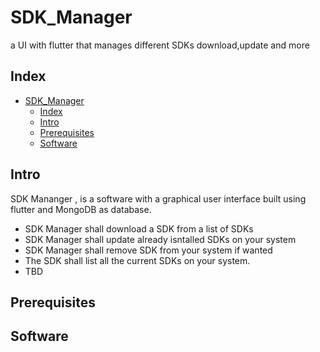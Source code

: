 # SDK_Manager

a UI with flutter that manages different SDKs download,update and more

## Index 
- [SDK\_Manager](#sdk_manager)
  - [Index](#index)
  - [Intro](#intro)
  - [Prerequisites](#prerequisites)
  - [Software](#software)


## Intro

SDK Mananger , is a software with a graphical user interface built using flutter and MongoDB as database.

* SDK Manager shall download a SDK from a list of SDKs
* SDK Manager shall update already isntalled SDKs on your system
* SDK Manager shall remove SDK from your system if wanted
* The SDK shall list all the current SDKs on your system.
* TBD 


## Prerequisites

## Software

